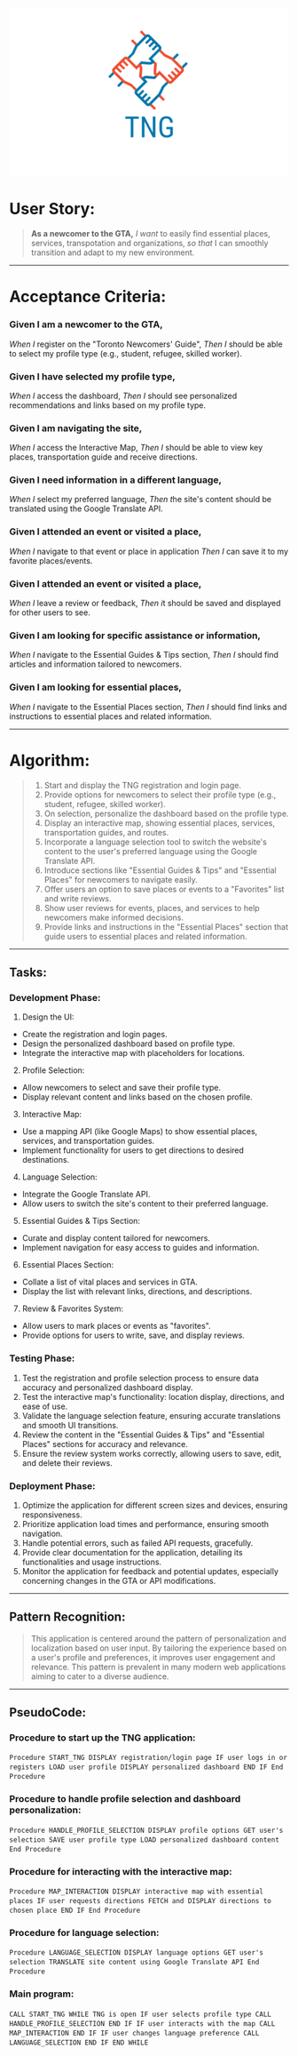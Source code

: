 ![Toronto Newcomer's Guide](./images/TNG/400PngdpiLogo.png)

# User Story:
>**As a newcomer to the GTA,**
>*I want* to easily find essential places, services, transpotation and organizations,
>*so that* I can smoothly transition and adapt to my new environment.

---

# Acceptance Criteria:

### Given I am a newcomer to the GTA,
*When I* register on the "Toronto Newcomers' Guide",
*Then I* should be able to select my profile type (e.g., student, refugee, skilled worker).

### Given I have selected my profile type,
*When I* access the dashboard,
*Then I* should see personalized recommendations and links based on my profile type.

### Given I am navigating the site,
*When I* access the Interactive Map,
*Then I* should be able to view key places, transportation guide and receive directions.

### Given I need information in a different language,
*When I* select my preferred language,
*Then t*he site's content should be translated using the Google Translate API.

### Given I attended an event or visited a place,
*When I* navigate to that event or place in application
*Then I* can save it to my favorite places/events.

### Given I attended an event or visited a place,
*When I* leave a review or feedback,
*Then i*t should be saved and displayed for other users to see.

### Given I am looking for specific assistance or information,
*When I* navigate to the Essential Guides & Tips section,
*Then I* should find articles and information tailored to newcomers.

### Given I am looking for essential places,
*When I* navigate to the Essential Places section,
*Then I* should find links and instructions to essential places and related information.

---

# Algorithm:
>1. Start and display the TNG registration and login page.
>2. Provide options for newcomers to select their profile type (e.g., student, refugee, skilled worker).
>3. On selection, personalize the dashboard based on the profile type.
>4. Display an interactive map, showing essential places, services, transportation guides, and routes.
>5. Incorporate a language selection tool to switch the website's content to the user's preferred language using the Google Translate API.
>6. Introduce sections like "Essential Guides & Tips" and "Essential Places" for newcomers to navigate easily.
>7. Offer users an option to save places or events to a "Favorites" list and write reviews.
>8. Show user reviews for events, places, and services to help newcomers make informed decisions.
>9. Provide links and instructions in the "Essential Places" section that guide users to essential places and related information.

--- 
## Tasks:

### Development Phase:

1. Design the UI:
  - Create the registration and login pages.
  - Design the personalized dashboard based on profile type.
  - Integrate the interactive map with placeholders for locations.

2. Profile Selection:
  - Allow newcomers to select and save their profile type.
  - Display relevant content and links based on the chosen profile.

3. Interactive Map:
  - Use a mapping API (like Google Maps) to show essential places, services, and transportation guides.
  - Implement functionality for users to get directions to desired destinations.

4. Language Selection:
  - Integrate the Google Translate API.
  - Allow users to switch the site's content to their preferred language.

5. Essential Guides & Tips Section:
  - Curate and display content tailored for newcomers.
  - Implement navigation for easy access to guides and information.

6. Essential Places Section:
  - Collate a list of vital places and services in GTA.
  - Display the list with relevant links, directions, and descriptions.

7. Review & Favorites System:
  - Allow users to mark places or events as "favorites".
  - Provide options for users to write, save, and display reviews.

### Testing Phase:

1. Test the registration and profile selection process to ensure data accuracy and personalized dashboard display.
2. Test the interactive map's functionality: location display, directions, and ease of use.
3. Validate the language selection feature, ensuring accurate translations and smooth UI transitions.
4. Review the content in the "Essential Guides & Tips" and "Essential Places" sections for accuracy and relevance.
5. Ensure the review system works correctly, allowing users to save, edit, and delete their reviews.

### Deployment Phase:
1. Optimize the application for different screen sizes and devices, ensuring responsiveness.
2. Prioritize application load times and performance, ensuring smooth navigation.
3. Handle potential errors, such as failed API requests, gracefully.
4. Provide clear documentation for the application, detailing its functionalities and usage instructions.
5. Monitor the application for feedback and potential updates, especially concerning changes in the GTA or API modifications.

---
## Pattern Recognition:

>This application is centered around the pattern of personalization and localization based on user input. By tailoring the experience based on a user's profile and preferences, it improves user engagement and relevance. This pattern is prevalent in many modern web applications aiming to cater to a diverse audience.

---

## PseudoCode:

### Procedure to start up the TNG application:

`Procedure START_TNG
  DISPLAY registration/login page
  IF user logs in or registers
    LOAD user profile
    DISPLAY personalized dashboard
  END IF
End Procedure`

### Procedure to handle profile selection and dashboard personalization:

`Procedure HANDLE_PROFILE_SELECTION
  DISPLAY profile options
  GET user's selection
  SAVE user profile type
  LOAD personalized dashboard content
End Procedure`

### Procedure for interacting with the interactive map:

`Procedure MAP_INTERACTION
  DISPLAY interactive map with essential places
  IF user requests directions
    FETCH and DISPLAY directions to chosen place
  END IF
End Procedure`

### Procedure for language selection:

`Procedure LANGUAGE_SELECTION
  DISPLAY language options
  GET user's selection
  TRANSLATE site content using Google Translate API
End Procedure`

### Main program:

`CALL START_TNG
WHILE TNG is open
  IF user selects profile type
    CALL HANDLE_PROFILE_SELECTION
  END IF
  IF user interacts with the map
    CALL MAP_INTERACTION
  END IF
  IF user changes language preference
    CALL LANGUAGE_SELECTION
  END IF
END WHILE`